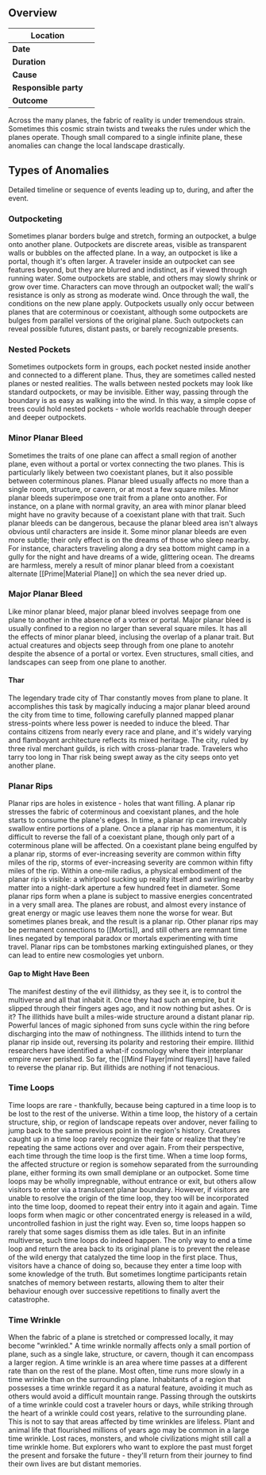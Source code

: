 ## Overview
| **Location**          |     |
| --------------------- | --- |
| **Date**              |     |
| **Duration**          |     |
| **Cause**             |     |
| **Responsible party** |     |
| **Outcome**           |     |
Across the many planes, the fabric of reality is under tremendous strain. Sometimes this cosmic strain twists and tweaks the rules under which the planes operate. Though small compared to a single infinite plane, these anomalies can change the local landscape drastically.
## Types of Anomalies
Detailed timeline or sequence of events leading up to, during, and after the event.
### Outpocketing
Sometimes planar borders bulge and stretch, forming an outpocket, a bulge onto another plane. Outpockets are discrete areas, visible as transparent walls or bubbles on the affected plane. In a way, an outpocket is like a portal, though it's often larger. A traveler inside an outpocket can see features beyond, but they are blurred and indistinct, as if viewed through running water. Some outpockets are stable, and others may slowly shrink or grow over time.
Characters can move through an outpocket wall; the wall's resistance is only as strong as moderate wind. Once through the wall, the conditions on the new plane apply. Outpockets usually only occur between planes that are coterminous or coexistant, although some outpockets are bulges from parallel versions of the original plane. Such outpockets can reveal possible futures, distant pasts, or barely recognizable presents.
### Nested Pockets
Sometimes outpockets form in groups, each pocket nested inside another and connected to a different plane. Thus, they are sometimes called nested planes or nested realities. The walls between nested pockets may look like standard outpockets, or may be invisible. Either way, passing through the boundary is as easy as walking into the wind. In this way, a simple copse of trees could hold nested pockets - whole worlds reachable through deeper and deeper outpockets.
### Minor Planar Bleed
Sometimes the traits of one plane can affect a small region of another plane, even without a portal or vortex connecting the two planes. This is particularly likely between two coexistant planes, but it also possible between coterminous planes. Planar bleed usually affects no more than a single room, structure, or cavern, or at most a few square miles.
Minor planar bleeds superimpose one trait from a plane onto another. For instance, on a plane with normal gravity, an area with minor planar bleed might have no gravity because of a coexistant plane with that trait. Such planar bleeds can be dangerous, because the planar bleed area isn't always obvious until characters are inside it.
Some minor planar bleeds are even more subtle; their only effect is on the dreams of those who sleep nearby. For instance, characters traveling along a dry sea bottom might camp in a gully for the night and have dreams of a wide, glittering ocean. The dreams are harmless, merely a result of minor planar bleed from a coexistant alternate [[Prime|Material Plane]] on which the sea never dried up.
### Major Planar Bleed
Like minor planar bleed, major planar bleed involves seepage from one plane to another in the absence of a vortex or portal. Major planar bleed is usually confined to a region no larger than several square miles. It has all the effects of minor planar bleed, inclusing the overlap of a planar trait. But actual creatures and objects seep through from one plane to anotehr despite the absence of a portal or vortex. Even structures, small cities, and landscapes can seep from one plane to another.
#### Thar
The legendary trade city of Thar constantly moves from plane to plane. It accomplishes this task by magically inducing a major planar bleed around the city from time to time, following carefully planned mapped planar stress-points where less power is needed to induce the bleed. Thar contains citizens from nearly every race and plane, and it's widely varying and flamboyant architecture reflects its mixed heritage. The city, ruled by three rival merchant guilds, is rich with cross-planar trade. Travelers who tarry too long in Thar risk being swept away as the city seeps onto yet another plane.
### Planar Rips
Planar rips are holes in existence - holes that want filling. A planar rip stresses the fabric of coterminous and coexistant planes, and the hole starts to consume the plane's edges. In time, a planar rip can irrevocably swallow entire portions of a plane. Once a planar rip has momentum, it is difficult to reverse the fall of a coexistant plane, though only part of a coterminous plane will be affected.
On a coexistant plane being engulfed by a planar rip, storms of ever-increasing severity are common within fifty miles of the rip, storms of ever-increasing severity are common within fifty miles of the rip. Within a one-mile radius, a physical embodiment of the planar rip is visible: a whirlpool sucking up reality itself and swirling nearby matter into a night-dark aperture a few hundred feet in diameter.
Some planar rips form when a plane is subject to massive energies concentrated in a very small area. The planes are robust, and almost every instance of great energy or magic use leaves them none the worse for wear. But sometimes planes break, and the result is a planar rip. Other planar rips may be permanent connections to [[Mortis]], and still others are remnant time lines negated by temporal paradox or mortals experimenting with time travel. Planar rips can be tombstones marking extinguished planes, or they can lead to entire new cosmologies yet unborn.
#### Gap to Might Have Been
The manifest destiny of the evil illithidsy, as they see it, is to control the multiverse and all that inhabit it. Once they had such an empire, but it slipped through their fingers ages ago, and it now nothing but ashes.
Or is it? The illithids have built a miles-wide structure around a distant planar rip. Powerful lances of magic siphoned from suns cycle within the ring before discharging into the maw of nothingness. The illithids intend to turn the planar rip inside out, reversing its polarity and restoring their empire. Illithid researchers have identified a what-if cosmology where their interplanar empire never perished. So far, the [[Mind Flayer|mind flayers]] have failed to reverse the planar rip. But illithids are nothing if not tenacious.
### Time Loops
Time loops are rare - thankfully, because being captured in a time loop is to be lost to the rest of the universe. Within a time loop, the history of a certain structure, ship, or region of landscape repeats over andover, never failing to jump back to the same previous point in the region's history. Creatures caught up in a time loop rarely recognize their fate or realize that they're repeating the same actions over and over again. From their perspective, each time through the time loop is the first time.
When a time loop forms, the affected structure or region is somehow separated from the surrounding plane, either forming its own small demiplane or an outpocket. Some time loops may be wholly impregnable, without entrance or exit, but others allow visitors to enter via a translucent planar boundary. However, if visitors are unable to resolve the origin of the time loop, they too will be incorporated into the time loop, doomed to repeat their entry into it again and again.
Time loops form when magic or other concentrated energy is released in a wild, uncontrolled fashion in just the right way. Even so, time loops happen so rarely that some sages dismiss them as idle tales. But in an infinite multiverse, such time loops do indeed happen.
The only way to end a time loop and return the area back to its original plane is to prevent the release of the wild energy that catalyzed the time loop in the first place. Thus, visitors have a chance of doing so, because they enter a time loop with some knowledge of the truth. But sometimes longtime participants retain snatches of memory between restarts, allowing them to alter their behaviour enough over successive repetitions to finally avert the catastrophe.
### Time Wrinkle
When the fabric of a plane is stretched or compressed locally, it may become "wrinkled." A time wrinkle normally affects only a small portion of plane, such as a single lake, structure, or cavern, though it can encompass a larger region.
A time wrinkle is an area where time passes at a different rate than on the rest of the plane. Most often, time runs more slowly in a time wrinkle than on the surrounding plane. Inhabitants of a region that possesses a time wrinkle regard it as a natural feature, avoiding it much as others would avoid a difficult mountain range. Passing through the outskirts of a time wrinkle could cost a traveler hours or days, while striking through the heart of a wrinkle could cost years, relative to the surrounding plane.
This is not to say that areas affected by time wrinkles are lifeless. Plant and animal life that flourished millions of years ago may be common in a large time wrinkle. Lost races, monsters, and whole civilizations might still call a time wrinkle home. But explorers who want to explore the past must forget the present and forsake the future - they'll return from their journey to find their own lives are but distant memories.